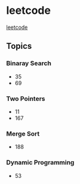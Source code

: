 # leetcode
[leetcode](https://leetcode.com/problemset/all)

## Topics

### Binaray Search
* 35
* 69

### Two Pointers
* 11
* 167

### Merge Sort
* 188

### Dynamic Programming
* 53

